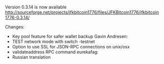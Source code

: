 Version 0.3.14 is now available
http://sourceforge.net/projects/jfkbitcoin1776/files/JFKBitcoin1776/jfkbitcoin1776-0.3.14/

Changes:
* Key pool feature for safer wallet backup
Gavin Andresen:
* TEST network mode with switch -testnet
* Option to use SSL for JSON-RPC connections on unix/osx
* validateaddress RPC command
eurekafag:
* Russian translation
